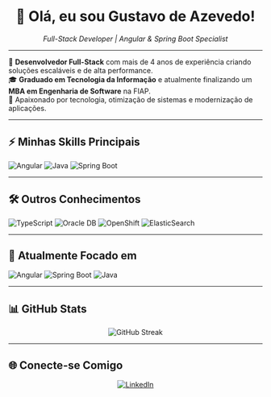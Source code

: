 <h1 align="center">👋 Olá, eu sou Gustavo de Azevedo!</h1>
<p align="center">
    <em>Full-Stack Developer | Angular & Spring Boot Specialist</em>
</p>

---

💼 **Desenvolvedor Full-Stack** com mais de 4 anos de experiência criando soluções escaláveis e de alta performance.  
🎓 **Graduado em Tecnologia da Informação** e atualmente finalizando um **MBA em Engenharia de Software** na FIAP.  
🌟 Apaixonado por tecnologia, otimização de sistemas e modernização de aplicações.  

---

## ⚡ **Minhas Skills Principais**
<div>
    <img src="https://img.shields.io/badge/Angular-DD0031?style=for-the-badge&logo=angular&logoColor=white" alt="Angular">
    <img src="https://img.shields.io/badge/Java-007396?style=for-the-badge&logo=java&logoColor=white" alt="Java">
    <img src="https://img.shields.io/badge/Spring%20Boot-6DB33F?style=for-the-badge&logo=spring-boot&logoColor=white" alt="Spring Boot">
</div>

---

## 🛠️ **Outros Conhecimentos**
<div>
    <img src="https://img.shields.io/badge/TypeScript-007ACC?style=for-the-badge&logo=typescript&logoColor=white" alt="TypeScript">
    <img src="https://img.shields.io/badge/Oracle%20DB-F80000?style=for-the-badge&logo=oracle&logoColor=white" alt="Oracle DB">
    <img src="https://img.shields.io/badge/OpenShift-EE0000?style=for-the-badge&logo=red-hat-openshift&logoColor=white" alt="OpenShift">
    <img src="https://img.shields.io/badge/ElasticSearch-005571?style=for-the-badge&logo=elasticsearch&logoColor=white" alt="ElasticSearch">
</div>

---

## 🎯 **Atualmente Focado em**
<div>
    <img src="https://img.shields.io/badge/Angular-DD0031?style=for-the-badge&logo=angular&logoColor=white" alt="Angular">
    <img src="https://img.shields.io/badge/Spring%20Boot-6DB33F?style=for-the-badge&logo=spring-boot&logoColor=white" alt="Spring Boot">
    <img src="https://img.shields.io/badge/Java-007396?style=for-the-badge&logo=java&logoColor=white" alt="Java">
</div>

---

## 📊 **GitHub Stats**
<p align="center">
    <img src="https://github-readme-streak-stats.herokuapp.com/?user=GustaAzevedo&theme=radical" alt="GitHub Streak">
</p>

---

## 🌐 **Conecte-se Comigo**
<p align="center">
    <a href="https://linkedin.com/in/gustavo-az-azevedo" target="_blank">
        <img src="https://img.shields.io/badge/LinkedIn-0077B5?style=for-the-badge&logo=linkedin&logoColor=white" alt="LinkedIn">
    </a>
</p>
